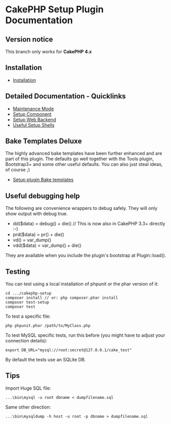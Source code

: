 # CakePHP Setup Plugin Documentation

## Version notice

This branch only works for **CakePHP 4.x**

## Installation
* [Installation](Install.md)

## Detailed Documentation - Quicklinks
* [Maintenance Mode](Maintenance/Maintenance.md)
* [Setup Component](Component/Setup.md)
* [Setup Web Backend](Controller/Setup.md)
* [Useful Setup Shells](Console/Commands.md)

## Bake Templates Deluxe
The highly advanced bake templates have been further enhanced and are part of this plugin.
The defaults go well together with the Tools plugin, Bootstrap3+ and some other useful defaults.
You can also just steal ideas, of course ;)
* [Setup plugin Bake templates](Console/Bake.md)

## Useful debugging help
The following are convenience wrappers to debug safely. They will only show output with debug true.

* dd($data) = debug() + die() // This is now also in CakePHP 3.3+ directly :-)
* prd($data) = pr() + die()
* vd() = var_dump()
* vdd($data) = var_dump() + die()

They are available when you include the plugin's bootstrap at Plugin::load().

## Testing
You can test using a local installation of phpunit or the phar version of it:

    cd .../cakephp-setup
    composer install // or: php composer.phar install
    composer test-setup
    composer test

To test a specific file:

    php phpunit.phar /path/to/MyClass.php

To test MySQL specific tests, run this before (you might have to adjust your connection details):
```
export DB_URL="mysql://root:secret@127.0.0.1/cake_test"
```
By default the tests use an SQLite DB.

## Tips

Import Huge SQL file:

    ...\bin\mysql -u root dbname < dumpfilename.sql

Same other direction:

    ...\bin\mysqldump -h host -u root -p dbname > dumpfilename.sql
